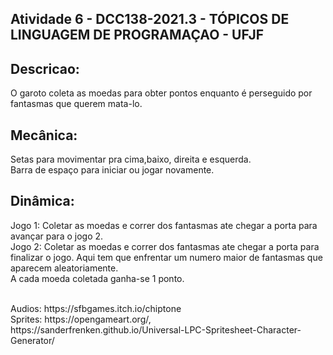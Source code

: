 
<h2>Atividade 6 - DCC138-2021.3 - TÓPICOS DE LINGUAGEM DE PROGRAMAÇAO - UFJF</h2>

<h2>Descricao:</h2>
<p>
O garoto coleta as moedas para obter pontos enquanto é perseguido por fantasmas que querem mata-lo.
<h2>Mecânica:</h2>
<p>
Setas para movimentar pra cima,baixo, direita e esquerda.<br>
Barra de espaço para iniciar ou jogar novamente.</p>

<h2>Dinâmica:</h2>
<p>
Jogo 1: Coletar as moedas e correr dos fantasmas ate chegar a porta para avançar para o jogo 2.<br>
Jogo 2: Coletar as moedas e correr dos fantasmas ate chegar a porta para finalizar o jogo.
Aqui tem que enfrentar um numero maior de fantasmas que aparecem aleatoriamente.<br>
A cada moeda coletada ganha-se 1 ponto. </p>
<p>
<br>
Audios: https://sfbgames.itch.io/chiptone 
<br>
Sprites: https://opengameart.org/, https://sanderfrenken.github.io/Universal-LPC-Spritesheet-Character-Generator/
